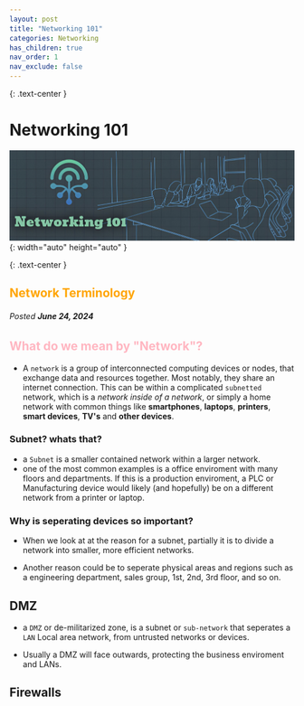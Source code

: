 ```yaml
---
layout: post
title: "Networking 101" 
categories: Networking
has_children: true
nav_order: 1
nav_exclude: false
---
```


{: .text-center }
# Networking 101

![netw1](/assets/netw1.jpg){: width="auto" height="auto" }

{: .text-center }
## <span style="color: orange; font-weight: bold;">Network Terminology</span>

###### Posted ***June 24, 2024***


##  <span style="color: lightpink; font-weight: bold;">What do we mean by "Network"?</span>


- A `network` is a group of interconnected computing devices or nodes, that exchange data and resources together. Most notably, they share an internet connection. This can be within a complicated `subnetted` network, which is a *network inside of a network*, or simply a home network with common things like **smartphones**, **laptops**, **printers**, **smart devices**, **TV's** and **other devices**.

### Subnet? whats that?

- a `Subnet` is a smaller contained network within a larger network.
- one of the most common examples is a office enviroment with many floors and departments. If this is a production enviroment, a PLC or Manufacturing device would likely (and hopefully) be on a different network from a printer or laptop. 

### Why is seperating devices so important? 

- When we look at at the reason for a subnet, partially it is to divide a network into smaller, more efficient networks.

- Another reason could be to seperate physical areas and regions such as a engineering department, sales group, 1st, 2nd, 3rd floor, and so on.

## DMZ

- a `DMZ` or de-militarized zone, is a subnet or `sub-network` that seperates a `LAN` Local area network, from untrusted networks or devices. 

- Usually a DMZ will face outwards, protecting the business enviroment and LANs. 

## Firewalls

